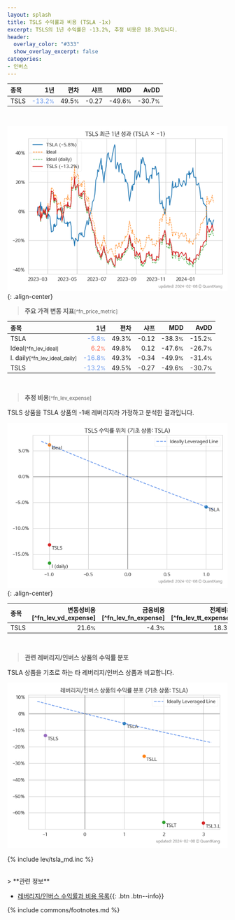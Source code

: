 ```yaml
---
layout: splash
title: TSLS 수익률과 비용 (TSLA -1x)
excerpt: TSLS의 1년 수익률은 -13.2%, 추정 비용은 18.3%입니다.
header:
  overlay_color: "#333"
  show_overlay_excerpt: false
categories:
- 인버스
---
```


| **종목** | **1년** | **편차** | **샤프** | **MDD** | **AvDD** |
| :------------ | ------: | -----------: | -------: | ------: | -------: |
| TSLS | <span style="color: cornflowerblue">-13.2<small>%</small></span> | 49.5<small>%</small> | -0.27 | -49.6<small>%</small> | -30.7<small>%</small> |

<!-- more -->

<br>

![TSLS](/lev/images/tsls.png){: .align-center}

> **주요 가격 변동 지표**<small>[^fn_price_metric]</small>


| **종목** | **1년** | **편차** | **샤프** | **MDD** | **AvDD** |
| :------------ | ------: | -----------: | -------: | ------: | -------: |
| TSLA | <span style="color: cornflowerblue">-5.8<small>%</small></span> | 49.3% | -0.12 | -38.3<small>%</small> | -15.2<small>%</small> |
| Ideal<small>[^fn_lev_ideal]</small> | <span style="color: tomato">6.2<small>%</small></span> | 49.8% | 0.12 | -47.6<small>%</small> | -26.7<small>%</small> |
| I. daily<small>[^fn_lev_ideal_daily]</small> | <span style="color: cornflowerblue">-16.8<small>%</small></span> | 49.3% | -0.34 | -49.9<small>%</small> | -31.4<small>%</small> |
| TSLS | <span style="color: cornflowerblue">-13.2<small>%</small></span> | 49.5% | -0.27 | -49.6<small>%</small> | -30.7<small>%</small> |

<br>

> **추정 비용**<small>[^fn_lev_expense]</small><a id="expense"></a>

TSLS 상품을 TSLA 상품의 -1배 레버리지라 가정하고 분석한 결과입니다.

![TSLS](/lev/images/tsls_ideal.png){: .align-center}

| **종목** | **변동성비용**[^fn_lev_vd_expense] | **금융비용**[^fn_lev_fn_expense] | **전체비용**[^fn_lev_tt_expense] |
| :------------ | ------: | -----------: | -------: |
| TSLS | 21.6<small>%</small> | -4.3<small>%</small> | 18.3<small>%</small> |

<br>

> **관련 레버리지/인버스 상품의 수익률 분포**

TSLA 상품을 기초로 하는 타 레버리지/인버스 상품과 비교합니다.

![TSLA](/lev/images/tsla_ideal.png)

{% include lev/tsla_md.inc %}

<br>
> **관련 정보**

- [레버리지/인버스 수익률과 비용 목록](/lev/){{: .btn .btn--info}}

{% include commons/footnotes.md %}